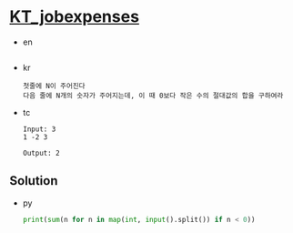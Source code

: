 # [KT_jobexpenses](https://open.kattis.com/problems/jobexpenses)

* en

  ```en

  ```

* kr

  ```kr
  첫줄에 N이 주어진다
  다음 줄에 N개의 숫자가 주어지는데, 이 때 0보다 작은 수의 절대값의 합을 구하여라
  ```

* tc

  ```tc
  Input: 3
  1 -2 3

  Output: 2
  ```

## Solution

* py

  ```py
  print(sum(n for n in map(int, input().split()) if n < 0))
  ```
